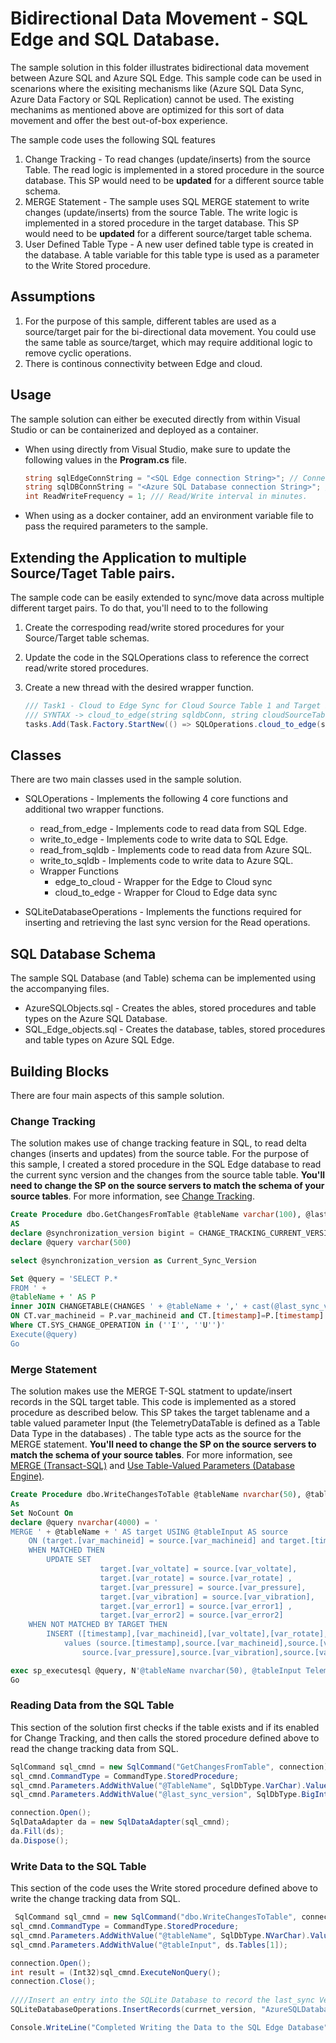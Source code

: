 # Bidirectional Data Movement - SQL Edge and SQL Database.

The sample solution in this folder illustrates bidirectional data movement between Azure SQL and Azure SQL Edge. This sample code can be used in scenarions where the exisiting mechanisms like (Azure SQL Data Sync, Azure Data Factory or SQL Replication) cannot be used. The existing mechanims as mentioned above are optimized for this sort of data movement and offer the best out-of-box experience.

The sample code uses the following SQL features

1. Change Tracking - To read changes (update/inserts) from the source Table. The read logic is implemented in a stored procedure in the source database. This SP would need to be **updated** for a different source table schema.
2. MERGE Statement - The sample uses SQL MERGE statement to write changes (update/inserts) from the source Table. The write logic is implemented in a stored procedure in the target database. This SP would need to be **updated** for a different source/target table schema.
3. User Defined Table Type - A new user defined table type is created in the database. A table variable for this table type is used as a parameter to the Write Stored procedure. 

## Assumptions

1. For the purpose of this sample, different tables are used as a source/target pair for the bi-directional data movement. You could use the same table as source/target, which may require additional logic to remove cyclic operations. 
2. There is continous connectivity between Edge and cloud. 

## Usage

The sample solution can either be executed directly from within Visual Studio or can be containerized and deployed as a container. 

- When using directly from Visual Studio, make sure to update the following values in the **Program.cs** file. 
    ```csharp
    string sqlEdgeConnString = "<SQL Edge connection String>"; // Connection string for the SQL Edge Instance. 
    string sqlDBConnString = "<Azure SQL Database connection String>"; // Connection string for the Azure SQL DB Instance.  
    int ReadWriteFrequency = 1; /// Read/Write interval in minutes. 
    ```
- When using as a docker container, add an environment variable file to pass the required parameters to the sample.

## Extending the Application to multiple Source/Taget Table pairs. 

The sample code can be easily extended to sync/move data across multiple different target pairs. To do that, you'll need to to the following
1. Create the correspoding read/write stored procedures for your Source/Target table schemas. 
2. Update the code in the SQLOperations class to reference the correct read/write stored procedures.
3. Create a new thread with the desired wrapper function. 

    ```csharp
    /// Task1 - Cloud to Edge Sync for Cloud Source Table 1 and Target Edge Table 1
    /// SYNTAX -> cloud_to_edge(string sqldbConn, string cloudSourceTable, string edgeconn, string EdgeDestTable, int FrequencyInMinutes)
    tasks.Add(Task.Factory.StartNew(() => SQLOperations.cloud_to_edge(sqlDBConnString, "TelemetryData", sqlEdgeConnString, "TelemetryDataTarget", ReadWriteFrequency)));
    ```

## Classes

There are two main classes used in the sample solution. 

- SQLOperations - Implements the following 4 core functions and additional two wrapper functions.
    - read_from_edge - Implements code to read data from SQL Edge.
    - write_to_edge - Implements code to write data to SQL Edge. 
    - read_from_sqldb - Implements code to read data from Azure SQL.
    - write_to_sqldb - Implements code to write data to Azure SQL.
    - Wrapper Functions 
        - edge_to_cloud - Wrapper for the Edge to Cloud sync
        - cloud_to_edge - Wrapper for Cloud to Edge data sync

- SQLiteDatabaseOperations - Implements the functions required for inserting and retrieving the last sync version for the Read operations. 

## SQL Database Schema

The sample SQL Database (and Table) schema can be implemented using the accompanying files. 
- AzureSQLObjects.sql - Creates the ables, stored procedures and table types on the Azure SQL Database.
- SQL_Edge_objects.sql - Creates the database, tables, stored procedures and table types on Azure SQL Edge.

## Building Blocks 

There are four main aspects of this sample solution. 

### Change Tracking 

The solution makes use of change tracking feature in SQL, to read delta changes (inserts and updates) from the source table. For the purpose of this sample, I created a stored procedure in the SQL Edge database to read the current sync version and the changes from the source table table. **You'll need to change the SP on the source servers to match the schema of your source tables**. For more information, see [Change Tracking](https://docs.microsoft.com/sql/relational-databases/track-changes/about-change-tracking-sql-server).

```sql
Create Procedure dbo.GetChangesFromTable @tableName varchar(100), @last_sync_version bigint
AS
declare @synchronization_version bigint = CHANGE_TRACKING_CURRENT_VERSION(); 
declare @query varchar(500) 

select @synchronization_version as Current_Sync_Version

Set @query = 'SELECT P.*
FROM ' + 
@tableName + ' AS P  
inner JOIN CHANGETABLE(CHANGES ' + @tableName + ',' + cast(@last_sync_version as varchar(10)) + ') AS CT  
ON CT.var_machineid = P.var_machineid and CT.[timestamp]=P.[timestamp] 
Where CT.SYS_CHANGE_OPERATION in (''I'', ''U'')'
Execute(@query)
Go
```

### Merge Statement

The solution makes use the MERGE T-SQL statment to update/insert records in the SQL target table. This code is implemented as a stored procedure as described below. This SP takes the target tablename and a table valued parameter Input (the TelemetryDataTable is defined as a Table Data Type in the databases) . The table type acts as the source for the MERGE statement. **You'll need to change the SP on the source servers to match the schema of your source tables**. For more information, see [MERGE (Transact-SQL)](https://docs.microsoft.com/sql/t-sql/statements/merge-transact-sql) and [Use Table-Valued Parameters (Database Engine)](https://docs.microsoft.com/sql/relational-databases/tables/use-table-valued-parameters-database-engine).

```sql
Create Procedure dbo.WriteChangesToTable @tableName nvarchar(50), @tableInput TelemetryDataTable READONLY
As
Set NoCount On
declare @query nvarchar(4000) = '
MERGE ' + @tableName + ' AS target USING @tableInput AS source  
    ON (target.[var_machineid] = source.[var_machineid] and target.[timestamp] = source.[timestamp])  
    WHEN MATCHED THEN
        UPDATE SET  
					target.[var_voltate] = source.[var_voltate],
					target.[var_rotate] = source.[var_rotate] ,
					target.[var_pressure] = source.[var_pressure],
					target.[var_vibration] = source.[var_vibration],
					target.[var_error1] = source.[var_error1] ,
					target.[var_error2] = source.[var_error2]   
    WHEN NOT MATCHED BY TARGET THEN  
        INSERT ([timestamp],[var_machineid],[var_voltate],[var_rotate],[var_pressure],[var_vibration],[var_error1],[var_error2])
			values (source.[timestamp],source.[var_machineid],source.[var_voltate],source.[var_rotate],
				source.[var_pressure],source.[var_vibration],source.[var_error1],source.[var_error2]);'

exec sp_executesql @query, N'@tableName nvarchar(50), @tableInput TelemetryDataTable READONLY', @tableName, @tableInput
Go

```

### Reading Data from the SQL Table

This section of the solution first checks if the table exists and if its enabled for Change Tracking, and then calls the stored procedure defined above to read the change tracking data from SQL. 

```csharp
SqlCommand sql_cmnd = new SqlCommand("GetChangesFromTable", connection);
sql_cmnd.CommandType = CommandType.StoredProcedure;
sql_cmnd.Parameters.AddWithValue("@TableName", SqlDbType.VarChar).Value = tablename;
sql_cmnd.Parameters.AddWithValue("@last_sync_version", SqlDbType.BigInt).Value = last_sync_version;

connection.Open();
SqlDataAdapter da = new SqlDataAdapter(sql_cmnd);
da.Fill(ds);
da.Dispose();
```

### Write Data to the SQL Table

This section of the code uses the Write stored procedure defined above to write the change tracking data from SQL. 

```csharp
 SqlCommand sql_cmnd = new SqlCommand("dbo.WriteChangesToTable", connection);
sql_cmnd.CommandType = CommandType.StoredProcedure;
sql_cmnd.Parameters.AddWithValue("@tableName", SqlDbType.NVarChar).Value = desttableName;
sql_cmnd.Parameters.AddWithValue("@tableInput", ds.Tables[1]);

connection.Open();
int result = (Int32)sql_cmnd.ExecuteNonQuery();
connection.Close();
                    
////Insert an entry into the SQLite Database to record the last_sync Version and the Source Table Name. 
SQLiteDatabaseOperations.InsertRecords(currnet_version, "AzureSQLDatabase", CloudSourceTable);

Console.WriteLine("Completed Writing the Data to the SQL Edge Database");
```

